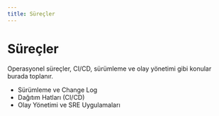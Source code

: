 ```yaml
---
title: Süreçler
---
```


# Süreçler

Operasyonel süreçler, CI/CD, sürümleme ve olay yönetimi gibi konular burada toplanır.

- Sürümleme ve Change Log
- Dağıtım Hatları (CI/CD)
- Olay Yönetimi ve SRE Uygulamaları

